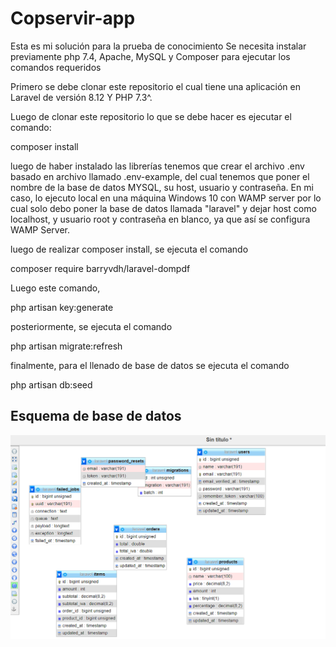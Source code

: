 # Copservir-app
Esta es mi solución para la prueba de conocimiento
Se necesita instalar previamente php 7.4, Apache, MySQL y Composer para ejecutar los comandos requeridos

Primero se debe clonar este repositorio el cual tiene una aplicación en Laravel de versión 8.12 Y PHP 7.3^.

Luego de clonar este repositorio lo que se debe hacer es ejecutar el comando:

composer install

luego de haber instalado las librerías tenemos que crear el archivo .env basado en archivo llamado .env-example, del cual tenemos que poner el nombre de la base de datos MYSQL, su host, usuario y contraseña. En mi caso, lo ejecuto local en una máquina Windows 10 con WAMP server por lo cual solo debo poner la base de datos llamada "laravel" y dejar host como localhost, y usuario root y contraseña en blanco, ya que así se configura WAMP Server.


luego de realizar composer install, se ejecuta el comando


composer require barryvdh/laravel-dompdf

Luego este comando,

php artisan key:generate

posteriormente, se ejecuta el comando


php artisan migrate:refresh


finalmente, para el llenado de base de datos se ejecuta el comando 



php artisan db:seed

## Esquema de base de datos

![alt text](https://raw.githubusercontent.com/armando555/Copservir-app/develop/EsquemaDB.png)

